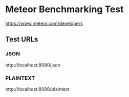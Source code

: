 # Meteor Benchmarking Test

https://www.meteor.com/developers

## Test URLs
### JSON

http://localhost:8080/json

### PLAINTEXT

http://localhost:8080/plaintext
